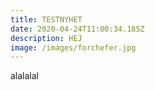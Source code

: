 ```yaml
---
title: TESTNYHET
date: 2020-04-24T11:00:34.185Z
description: HEJ
image: /images/forchefer.jpg
---
```

alalalal